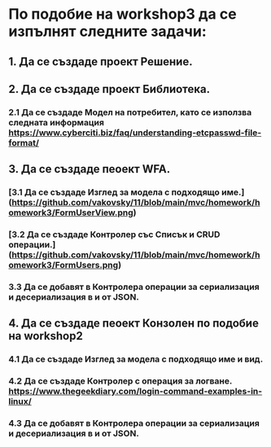 # По подобие на workshop3 да се изпълнят следните задачи:
## 1. Да се създаде проект Решение.
## 2. Да се създаде проект Библиотека.
### 2.1 Да се създаде Модел на потребител, като се използва следната информация https://www.cyberciti.biz/faq/understanding-etcpasswd-file-format/  
## 3. Да се създаде пеоект WFA.
### [3.1 Да се създаде Изглед за модела с подходящо име.] (https://github.com/vakovsky/11/blob/main/mvc/homework/homework3/FormUserView.png)
### [3.2 Да се създаде Контролер със Списък и CRUD операции.] (https://github.com/vakovsky/11/blob/main/mvc/homework/homework3/FormUsers.png)
### 3.3 Да се добавят в Контролера операции за сериализация и десериализация в и от JSON.
## 4. Да се създаде пеоект Конзолен по подобие на workshop2
### 4.1 Да се създаде Изглед за модела с подходящо име и вид.
### 4.2 Да се създаде Контролер с операция за логване. https://www.thegeekdiary.com/login-command-examples-in-linux/
### 4.3 Да се добавят в Контролера операции за сериализация и десериализация в и от JSON.
